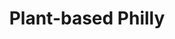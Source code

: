 ---
pid: RS341
title: Plant-based Philly
location_transcription: Rittenhouse ?
zipcode: '19123'
outside_phl: 
neighborhood: Northern Liberties,Loft District
age: '25'
age_range: 20-29
instagram: 
image_file_name: RS_341.jpg
proposal_transcription: The Philly sky-line constructed out of vegetables! (and fruits
  + soy + beans + pulses + nuts + seeds!)
topic: Food,Philadelphia
topic_summary: 0, 0
type: Sculpture Statue
keywords_other: 
credit: Emma M. Bride
image_labels: 
twitter: 
facebook: 
permalink: "/monuments/rs341/"
layout: item-page
---